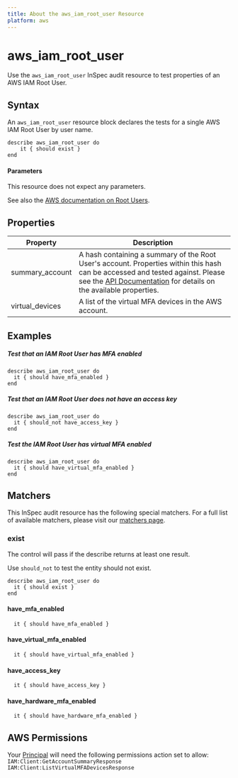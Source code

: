 ```yaml
---
title: About the aws_iam_root_user Resource
platform: aws
---
```


# aws\_iam\_root\_user

Use the `aws_iam_root_user` InSpec audit resource to test properties of an AWS IAM Root User.

## Syntax

An `aws_iam_root_user` resource block declares the tests for a single AWS IAM Root User by user name.

    describe aws_iam_root_user do
        it { should exist }
    end
    
#### Parameters

This resource does not expect any parameters.

See also the [AWS documentation on Root Users](https://docs.aws.amazon.com/IAM/latest/UserGuide/id_root-user.html).

## Properties

|Property                  | Description|
| ---                      | --- |
|summary_account | A hash containing a summary of the Root User's account. Properties within this hash can be accessed and tested against. Please see the [API Documentation](https://docs.aws.amazon.com/IAM/latest/APIReference/API_GetAccountSummary.html) for details on the available properties. |
|virtual_devices | A list of the virtual MFA devices in the AWS account. |

## Examples

##### Test that an IAM Root User has MFA enabled
    describe aws_iam_root_user do
      it { should have_mfa_enabled }
    end

##### Test that an IAM Root User does not have an access key
    describe aws_iam_root_user do
      it { should_not have_access_key }
    end
    
##### Test the IAM Root User has virtual MFA enabled
    describe aws_iam_root_user do
      it { should have_virtual_mfa_enabled }
    end


## Matchers

This InSpec audit resource has the following special matchers. For a full list of available matchers, please visit our [matchers page](https://www.inspec.io/docs/reference/matchers/).

### exist

The control will pass if the describe returns at least one result.

Use `should_not` to test the entity should not exist.

    describe aws_iam_root_user do
      it { should exist }
    end
    
#### have_mfa_enabled
      it { should have_mfa_enabled }    

#### have_virtual_mfa_enabled
      it { should have_virtual_mfa_enabled }

#### have_access_key
      it { should have_access_key }    
      
#### have_hardware_mfa_enabled
      it { should have_hardware_mfa_enabled }    
    

## AWS Permissions

Your [Principal](https://docs.aws.amazon.com/IAM/latest/UserGuide/intro-structure.html#intro-structure-principal) will need the following permissions action set to allow: 
`IAM:Client:GetAccountSummaryResponse` 
`IAM:Client:ListVirtualMFADevicesResponse` 
